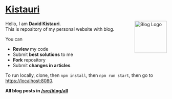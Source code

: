 # <a href="https://dtroode.vercel.app/">Kistauri</a>

<img
  align="right"
  src="https://dtroode.vercel.app/icon.svg"
  width="100px"
  height="100px"
  alt="Blog Logo">

Hello, I am **David Kistauri**.\
This is repository of my personal website with blog.

You can

- **Review** my code
- Submit **best solutions** to me
- **Fork** repository
- Submit **changes in articles**

To run locally, clone, then `npm install`, then `npm run start`, then go to [https://localhost:8080](https://localhost:8000).

**All blog posts in [/src/blog/all](https://github.com/dtroode/kistauri/blob/master/src/blog/all)**
